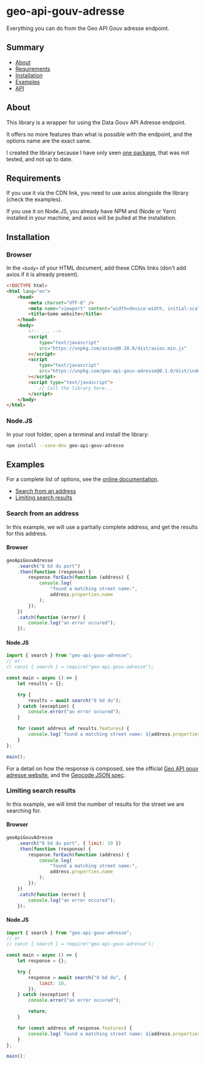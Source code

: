 # geo-api-gouv-adresse

Everything you can do from the Geo API Gouv adresse endpoint.

## Summary

-   [About](#about)
-   [Requirements](#requirements)
-   [Installation](#installation)
-   [Examples](#examples)
-   [API](https://khalyomede.github.io/geo-api-gouv-adresse/globals.html)

## About

This library is a wrapper for using the Data Gouv API Adresse endpoint.

It offers no more features than what is possible with the endpoint, and the options name are the exact same.

I created the library because I have only seen [one package](https://github.com/Raesta/gouv-geo-api), that was not tested, and not up to date.

## Requirements

If you use it via the CDN link, you need to use axios alongside the library (check the examples).

If you use it on Node.JS, you already have NPM and (Node or Yarn) installed in your machine, and axios will be pulled at the installation.

## Installation

### Browser

In the `<body>` of your HTML document, add these CDNs links (don't add axios if it is already present).

```html
<!DOCTYPE html>
<html lang="en">
    <head>
        <meta charset="UTF-8" />
        <meta name="viewport" content="width=device-width, initial-scale=1.0" />
        <title>Some website</title>
    </head>
    <body>
        <!-- ... -->
        <script
            type="text/javascript"
            src="https://unpkg.com/axios@0.20.0/dist/axios.min.js"
        ></script>
        <script
            type="text/javascript"
            src="https://unpkg.com/geo-api-gouv-adresse@0.1.0/dist/index.min.js"
        ></script>
        <script type="text/javascript">
            // Call the library here...
        </script>
    </body>
</html>
```

### Node.JS

In your root folder, open a terminal and install the library:

```bash
npm install --save-dev geo-api-gouv-adresse
```

## Examples

For a complete list of options, see the [online documentation](https://khalyomede.github.io/geo-api-gouv-adresse/interfaces/_isearchoptions_.isearchoptions.html).

-   [Search from an address](#search-from-an-address)
-   [Limiting search results](#limiting-search-results)

### Search from an address

In this example, we will use a partially complete address, and get the results for this address.

#### Browser

```javascript
geoApiGouvAdresse
    .search("8 bd du port")
    .then(function (response) {
        response.forEach(function (address) {
            console.log(
                "found a matching street name:",
                address.properties.name
            );
        });
    })
    .catch(function (error) {
        console.log("an error occured");
    });
```

#### Node.JS

```javascript
import { search } from "geo-api-gouv-adresse";
// or
// const { search } = require("geo-api-gouv-adresse");

const main = async () => {
    let results = {};

    try {
        results = await search("8 bd du");
    } catch (exception) {
        console.error("an error occured");
    }

    for (const address of results.features) {
        console.log(`found a matching street name: ${address.properties.name}`);
    }
};

main();
```

For a detail on how the response is composed, see the official [Geo API gouv adresse website](https://geo.api.gouv.fr/adresse), and the [Geocode JSON spec](https://github.com/geocoders/geocodejson-spec/tree/master/draft).

### Limiting search results

In this example, we will limit the number of results for the street we are searching for.

#### Browser

```javascript
geoApiGouvAdresse
    .search("8 bd du port", { limit: 10 })
    .then(function (response) {
        response.forEach(function (address) {
            console.log(
                "found a matching street name:",
                address.properties.name
            );
        });
    })
    .catch(function (error) {
        console.log("an error occured");
    });
```

#### Node.JS

```javascript
import { search } from "geo-api-gouv-adresse";
// or
// const { search } = require("geo-api-gouv-adresse");

const main = async () => {
    let response = {};

    try {
        response = await search("8 bd du", {
            limit: 10,
        });
    } catch (exception) {
        console.error("an error occured");

        return;
    }

    for (const address of response.features) {
        console.log(`found a matching street name: ${address.properties.name}`);
    }
};

main();
```
